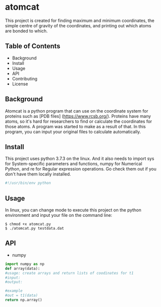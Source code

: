 # atomcat
This project is created for finding maximum and minimum coordinates, the simple centre of gravity of the coordinates, and printing out which atoms are bonded to which.
## Table of Contents

- Background
- Install
- Usage
- API
- Contributing
- License

## Background

Atomcat is a python program that can use on the coordinate system for proteins such as [PDB files] (https://www.rcsb.org/). Proteins have many atoms, so it's hard for researchers to find or calculate the coordinates for those atoms. A program was started to make as a result of that. In this program, you can input your original files to calculate automatically. 

## Install

This project uses python 3.7.3 on the linux. And it also needs to import sys for System-specific parameters and functions, numpy for Numerical Python, and re for Regular expression operations. Go check them out if you don't have them locally installed.

```python
#!/usr/bin/env python
```

## Usage

In linux, you can change mode to execute this project on the python environment and input your file on the command line:

```
$ chmod +x atomcat.py
$ ./atomcat.py testdata.dat
```

## API

- numpy

```python
import numpy as np
def array(data):
#usage: create arrays and return lists of coodinates for t1 
#input: 
#output:

#example
#out = t1(data)
return np.array()
